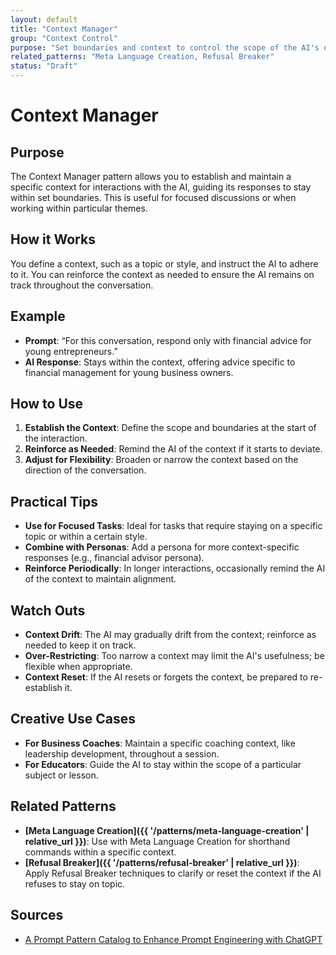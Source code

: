 ```yaml
---
layout: default
title: "Context Manager"
group: "Context Control"
purpose: "Set boundaries and context to control the scope of the AI's output."
related_patterns: "Meta Language Creation, Refusal Breaker"
status: "Draft"
---
```


# Context Manager

## Purpose
The Context Manager pattern allows you to establish and maintain a specific context for interactions with the AI, guiding its responses to stay within set boundaries. This is useful for focused discussions or when working within particular themes.

## How it Works
You define a context, such as a topic or style, and instruct the AI to adhere to it. You can reinforce the context as needed to ensure the AI remains on track throughout the conversation.

## Example
- **Prompt**: “For this conversation, respond only with financial advice for young entrepreneurs.”
- **AI Response**: Stays within the context, offering advice specific to financial management for young business owners.

## How to Use
1. **Establish the Context**: Define the scope and boundaries at the start of the interaction.
2. **Reinforce as Needed**: Remind the AI of the context if it starts to deviate.
3. **Adjust for Flexibility**: Broaden or narrow the context based on the direction of the conversation.

## Practical Tips
- **Use for Focused Tasks**: Ideal for tasks that require staying on a specific topic or within a certain style.
- **Combine with Personas**: Add a persona for more context-specific responses (e.g., financial advisor persona).
- **Reinforce Periodically**: In longer interactions, occasionally remind the AI of the context to maintain alignment.

## Watch Outs
- **Context Drift**: The AI may gradually drift from the context; reinforce as needed to keep it on track.
- **Over-Restricting**: Too narrow a context may limit the AI's usefulness; be flexible when appropriate.
- **Context Reset**: If the AI resets or forgets the context, be prepared to re-establish it.

## Creative Use Cases
- **For Business Coaches**: Maintain a specific coaching context, like leadership development, throughout a session.
- **For Educators**: Guide the AI to stay within the scope of a particular subject or lesson.

## Related Patterns
- **[Meta Language Creation]({{ '/patterns/meta-language-creation' | relative_url }})**: Use with Meta Language Creation for shorthand commands within a specific context.
- **[Refusal Breaker]({{ '/patterns/refusal-breaker' | relative_url }})**: Apply Refusal Breaker techniques to clarify or reset the context if the AI refuses to stay on topic.

## Sources
- [A Prompt Pattern Catalog to Enhance Prompt Engineering with ChatGPT](https://arxiv.org/pdf/2302.11382)